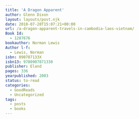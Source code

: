 ```yaml
---
title: 'A Dragon Apparent'
author: Glenn Dixon
layout: layouts/post.njk
date: 2018-07-28T15:07:21+00:00
url: /a-dragon-apparent-travels-in-cambodia-laos-vietnam/
Book Id:
  - 1287676
bookauthor: Norman Lewis
Author l-f:
  - Lewis, Norman
isbn: 090787133X
isbn13: 9780907871330
publisher: Eland
pages: 336
yearpublished: 2003
status: to-read
categories:
  - GoodReads
  - Uncategorized
tags:
  - posts
  - books
---
```

